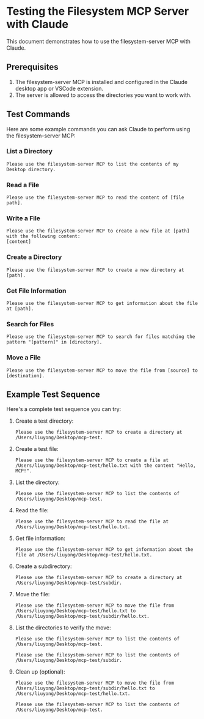 # Testing the Filesystem MCP Server with Claude

This document demonstrates how to use the filesystem-server MCP with Claude.

## Prerequisites

1. The filesystem-server MCP is installed and configured in the Claude desktop app or VSCode extension.
2. The server is allowed to access the directories you want to work with.

## Test Commands

Here are some example commands you can ask Claude to perform using the filesystem-server MCP:

### List a Directory

```
Please use the filesystem-server MCP to list the contents of my Desktop directory.
```

### Read a File

```
Please use the filesystem-server MCP to read the content of [file path].
```

### Write a File

```
Please use the filesystem-server MCP to create a new file at [path] with the following content:
[content]
```

### Create a Directory

```
Please use the filesystem-server MCP to create a new directory at [path].
```

### Get File Information

```
Please use the filesystem-server MCP to get information about the file at [path].
```

### Search for Files

```
Please use the filesystem-server MCP to search for files matching the pattern "[pattern]" in [directory].
```

### Move a File

```
Please use the filesystem-server MCP to move the file from [source] to [destination].
```

## Example Test Sequence

Here's a complete test sequence you can try:

1. Create a test directory:
   ```
   Please use the filesystem-server MCP to create a directory at /Users/liuyong/Desktop/mcp-test.
   ```

2. Create a test file:
   ```
   Please use the filesystem-server MCP to create a file at /Users/liuyong/Desktop/mcp-test/hello.txt with the content "Hello, MCP!".
   ```

3. List the directory:
   ```
   Please use the filesystem-server MCP to list the contents of /Users/liuyong/Desktop/mcp-test.
   ```

4. Read the file:
   ```
   Please use the filesystem-server MCP to read the file at /Users/liuyong/Desktop/mcp-test/hello.txt.
   ```

5. Get file information:
   ```
   Please use the filesystem-server MCP to get information about the file at /Users/liuyong/Desktop/mcp-test/hello.txt.
   ```

6. Create a subdirectory:
   ```
   Please use the filesystem-server MCP to create a directory at /Users/liuyong/Desktop/mcp-test/subdir.
   ```

7. Move the file:
   ```
   Please use the filesystem-server MCP to move the file from /Users/liuyong/Desktop/mcp-test/hello.txt to /Users/liuyong/Desktop/mcp-test/subdir/hello.txt.
   ```

8. List the directories to verify the move:
   ```
   Please use the filesystem-server MCP to list the contents of /Users/liuyong/Desktop/mcp-test.
   ```
   
   ```
   Please use the filesystem-server MCP to list the contents of /Users/liuyong/Desktop/mcp-test/subdir.
   ```

9. Clean up (optional):
   ```
   Please use the filesystem-server MCP to move the file from /Users/liuyong/Desktop/mcp-test/subdir/hello.txt to /Users/liuyong/Desktop/mcp-test/hello.txt.
   ```
   
   ```
   Please use the filesystem-server MCP to list the contents of /Users/liuyong/Desktop/mcp-test.
